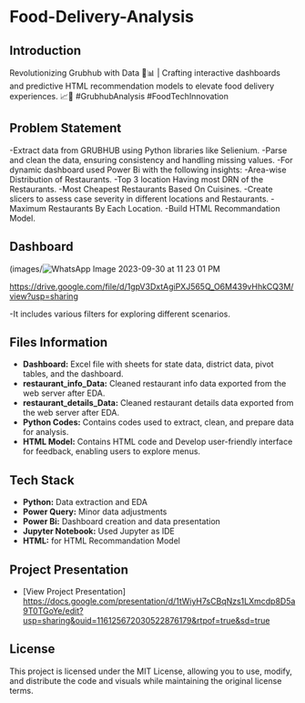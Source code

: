 # Food-Delivery-Analysis

## Introduction

Revolutionizing Grubhub with Data 🍔📊 | Crafting interactive dashboards and predictive HTML recommendation models to elevate food delivery experiences. 📈🚀 #GrubhubAnalysis #FoodTechInnovation

## Problem Statement

-Extract data from GRUBHUB using Python libraries like Selienium.
-Parse and clean the data, ensuring consistency and handling missing values.
-For dynamic dashboard used Power Bi with the following insights:
   -Area-wise  Distribution of Restaurants.
   -Top 3 location Having most DRN of the Restaurants.
   -Most Cheapest Restaurants Based On Cuisines.
   -Create slicers to assess case severity in different locations and Restaurants.
   -Maximum Restaurants By Each Location.
-Build HTML Recommandation Model. 

## Dashboard
(images/![WhatsApp Image 2023-09-30 at 11 23 01 PM](https://github.com/ishita-goyal-019/Food-Delivery-Analysis/assets/145800141/76d9809e-2163-4a90-8e34-280da73455c7%20space.png)


https://drive.google.com/file/d/1gpV3DxtAgiPXJ565Q_O6M439vHhkCQ3M/view?usp=sharing
 
 -It includes various filters for exploring different scenarios.

## Files Information
- **Dashboard:** Excel file with sheets for state data, district data, pivot tables, and the dashboard.
- **restaurant_info_Data:** Cleaned restaurant info data exported from the web server after EDA.
- **restaurant_details_Data:** Cleaned restaurant details data exported from the web server after EDA.
- **Python Codes:** Contains codes used to extract, clean, and prepare data for analysis.
- **HTML Model:** Contains HTML code and Develop user-friendly interface for feedback, enabling users to explore menus.

## Tech Stack
- **Python:** Data extraction and EDA
- **Power Query:** Minor data adjustments
- **Power Bi:** Dashboard creation and data presentation
- **Jupyter Notebook:** Used Jupyter as IDE
- **HTML:** for HTML Recommandation Model

## Project Presentation
- [View Project Presentation]
  https://docs.google.com/presentation/d/1tWiyH7sCBqNzs1LXmcdp8D5a9T0TGoYe/edit?usp=sharing&ouid=116125672030522876179&rtpof=true&sd=true

## License
This project is licensed under the MIT License, allowing you to use, modify, and distribute the code and visuals while maintaining the original license terms.

  
